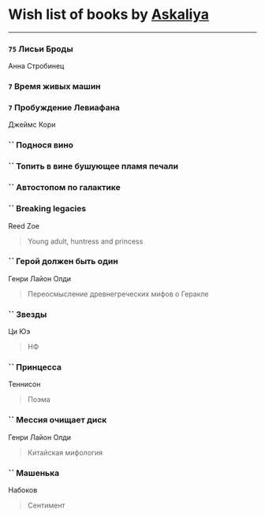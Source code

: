 # Wish list of books by [Askaliya](http://vk.com/id326783541)
---

### `75` Лисьи Броды
Анна Стробинец

### `7` Время живых машин

### `7` Пробуждение Левиафана
Джеймс Кори

### `` Поднося вино

### `` Топить в вине бушующее пламя печали

### `` Автостопом по галактике

### `` Breaking legacies
Reed Zoe
> Young adult,  huntress and princess

### `` Герой должен быть один
Генри Лайон Олди
> Переосмысление древнегреческих мифов о Геракле

### `` Звезды
Ци Юэ
> НФ

### `` Принцесса
Теннисон
> Поэма

### `` Мессия очищает диск
Генри Лайон Олди
> Китайская мифология

### `` Машенька
Набоков
> Сентимент

